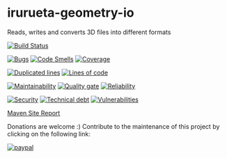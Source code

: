 # irurueta-geometry-io
Reads, writes and converts 3D files into different formats

[![Build Status](https://travis-ci.org/albertoirurueta/irurueta-geometry-io.svg?branch=master)](https://travis-ci.org/albertoirurueta/irurueta-geometry-io)


[![Bugs](https://sonarcloud.io/api/project_badges/measure?project=albertoirurueta_irurueta-geometry-io&metric=bugs)](https://sonarcloud.io/dashboard?id=albertoirurueta_irurueta-geometry-io)
[![Code Smells](https://sonarcloud.io/api/project_badges/measure?project=albertoirurueta_irurueta-geometry-io&metric=code_smells)](https://sonarcloud.io/dashboard?id=albertoirurueta_irurueta-geometry-io)
[![Coverage](https://sonarcloud.io/api/project_badges/measure?project=albertoirurueta_irurueta-geometry-io&metric=coverage)](https://sonarcloud.io/dashboard?id=albertoirurueta_irurueta-geometry-io)

[![Duplicated lines](https://sonarcloud.io/api/project_badges/measure?project=albertoirurueta_irurueta-geometry-io&metric=duplicated_lines_density)](https://sonarcloud.io/dashboard?id=albertoirurueta_irurueta-geometry-io)
[![Lines of code](https://sonarcloud.io/api/project_badges/measure?project=albertoirurueta_irurueta-geometry-io&metric=ncloc)](https://sonarcloud.io/dashboard?id=albertoirurueta_irurueta-geometry-io)

[![Maintainability](https://sonarcloud.io/api/project_badges/measure?project=albertoirurueta_irurueta-geometry-io&metric=sqale_rating)](https://sonarcloud.io/dashboard?id=albertoirurueta_irurueta-geometry-io)
[![Quality gate](https://sonarcloud.io/api/project_badges/measure?project=albertoirurueta_irurueta-geometry-io&metric=alert_status)](https://sonarcloud.io/dashboard?id=albertoirurueta_irurueta-geometry-io)
[![Reliability](https://sonarcloud.io/api/project_badges/measure?project=albertoirurueta_irurueta-geometry-io&metric=reliability_rating)](https://sonarcloud.io/dashboard?id=albertoirurueta_irurueta-geometry-io)

[![Security](https://sonarcloud.io/api/project_badges/measure?project=albertoirurueta_irurueta-geometry-io&metric=security_rating)](https://sonarcloud.io/dashboard?id=albertoirurueta_irurueta-geometry-io)
[![Technical debt](https://sonarcloud.io/api/project_badges/measure?project=albertoirurueta_irurueta-geometry-io&metric=sqale_index)](https://sonarcloud.io/dashboard?id=albertoirurueta_irurueta-geometry-io)
[![Vulnerabilities](https://sonarcloud.io/api/project_badges/measure?project=albertoirurueta_irurueta-geometry-io&metric=vulnerabilities)](https://sonarcloud.io/dashboard?id=albertoirurueta_irurueta-geometry-io)

[Maven Site Report](http://albertoirurueta.github.io/irurueta-geometry-io)

Donations are welcome :)
Contribute to the maintenance of this project by clicking on the following link:

[![paypal](https://www.paypalobjects.com/webstatic/en_US/i/buttons/PP_logo_h_100x26.png)](https://paypal.me/albertoirurueta)